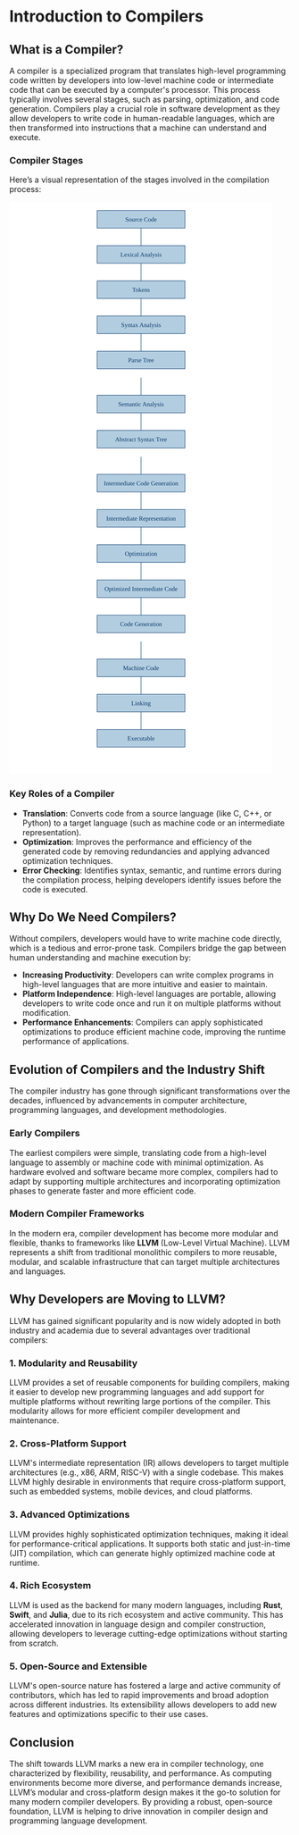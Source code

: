 # Introduction to Compilers

## What is a Compiler?

A compiler is a specialized program that translates high-level programming code written by developers into low-level machine code or intermediate code that can be executed by a computer's processor. This process typically involves several stages, such as parsing, optimization, and code generation. Compilers play a crucial role in software development as they allow developers to write code in human-readable languages, which are then transformed into instructions that a machine can understand and execute.

### Compiler Stages

Here’s a visual representation of the stages involved in the compilation process:

![Compiler Stages](../static/img/compiler_workflow.svg)

### Key Roles of a Compiler
- **Translation**: Converts code from a source language (like C, C++, or Python) to a target language (such as machine code or an intermediate representation).
- **Optimization**: Improves the performance and efficiency of the generated code by removing redundancies and applying advanced optimization techniques.
- **Error Checking**: Identifies syntax, semantic, and runtime errors during the compilation process, helping developers identify issues before the code is executed.

## Why Do We Need Compilers?

Without compilers, developers would have to write machine code directly, which is a tedious and error-prone task. Compilers bridge the gap between human understanding and machine execution by:
- **Increasing Productivity**: Developers can write complex programs in high-level languages that are more intuitive and easier to maintain.
- **Platform Independence**: High-level languages are portable, allowing developers to write code once and run it on multiple platforms without modification.
- **Performance Enhancements**: Compilers can apply sophisticated optimizations to produce efficient machine code, improving the runtime performance of applications.

## Evolution of Compilers and the Industry Shift

The compiler industry has gone through significant transformations over the decades, influenced by advancements in computer architecture, programming languages, and development methodologies.

### Early Compilers
The earliest compilers were simple, translating code from a high-level language to assembly or machine code with minimal optimization. As hardware evolved and software became more complex, compilers had to adapt by supporting multiple architectures and incorporating optimization phases to generate faster and more efficient code.

### Modern Compiler Frameworks
In the modern era, compiler development has become more modular and flexible, thanks to frameworks like **LLVM** (Low-Level Virtual Machine). LLVM represents a shift from traditional monolithic compilers to more reusable, modular, and scalable infrastructure that can target multiple architectures and languages.

## Why Developers are Moving to LLVM?

LLVM has gained significant popularity and is now widely adopted in both industry and academia due to several advantages over traditional compilers:

### 1. **Modularity and Reusability**
LLVM provides a set of reusable components for building compilers, making it easier to develop new programming languages and add support for multiple platforms without rewriting large portions of the compiler. This modularity allows for more efficient compiler development and maintenance.

### 2. **Cross-Platform Support**
LLVM's intermediate representation (IR) allows developers to target multiple architectures (e.g., x86, ARM, RISC-V) with a single codebase. This makes LLVM highly desirable in environments that require cross-platform support, such as embedded systems, mobile devices, and cloud platforms.

### 3. **Advanced Optimizations**
LLVM provides highly sophisticated optimization techniques, making it ideal for performance-critical applications. It supports both static and just-in-time (JIT) compilation, which can generate highly optimized machine code at runtime.

### 4. **Rich Ecosystem**
LLVM is used as the backend for many modern languages, including **Rust**, **Swift**, and **Julia**, due to its rich ecosystem and active community. This has accelerated innovation in language design and compiler construction, allowing developers to leverage cutting-edge optimizations without starting from scratch.

### 5. **Open-Source and Extensible**
LLVM's open-source nature has fostered a large and active community of contributors, which has led to rapid improvements and broad adoption across different industries. Its extensibility allows developers to add new features and optimizations specific to their use cases.

## Conclusion

The shift towards LLVM marks a new era in compiler technology, one characterized by flexibility, reusability, and performance. As computing environments become more diverse, and performance demands increase, LLVM’s modular and cross-platform design makes it the go-to solution for many modern compiler developers. By providing a robust, open-source foundation, LLVM is helping to drive innovation in compiler design and programming language development.

